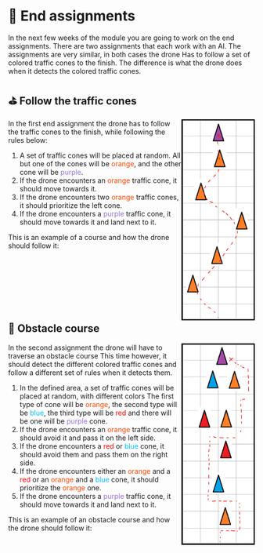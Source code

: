 # :checkered_flag: End assignments

In the next few weeks of the module you are going to work on the end assignments. There are two assignments that each work with an AI. The assignments are very similar, in both cases the drone Has to follow a set of colored traffic cones to the finish. The difference is what the drone does when it detects the colored traffic cones. 

## :golf: Follow the traffic cones
<img src="/Media/EndEX1.png" width="150" align="right"/>

In the first end assignment the drone has to follow the traffic cones to the finish, while following the rules below:

1. A set of traffic cones will be placed at random. All but one of the cones will be <span style="color:orangered">orange</span>, and the other cone will be <span style="color:mediumpurple">purple</span>.
2. If the drone encounters an <span style="color:orangered">orange</span> traffic cone, it should move towards it.
3. If the drone encounters two <span style="color:orangered">orange</span> traffic cones, it should prioritize the left cone.
4. If the drone encounters a <span style="color:mediumpurple">purple</span> traffic cone, it should move towards it and land next to it.

This is an example of a course and how the drone should follow it:
<br><br><br><br><br><br><br><br>



## :construction: Obstacle course 
<img src="/Media/EndEX2.png" width="150" align="right"/>

In the second assignment the drone will have to traverse an obstacle course This time however, it should detect the different colored traffic cones and follow a different set of rules when it detects them.

1. In the defined area, a set of traffic cones will be placed at random, with different colors 
  The first type of cone will be <span style="color:orangered">orange</span>, the second type will be <span style="color:deepskyblue">blue</span>, the third type will be <span style="color:red">red</span> and there will be one will be <span style="color:mediumpurple">purple</span> cone.
2. If the drone encounters an <span style="color:orangered">orange</span> traffic cone, it should avoid it and pass it on the left side.
3. If the drone encounters a  <span style="color:red">red</span> or <span style="color:deepskyblue">blue </span>cone, it should avoid them and pass them on the right side.
4. If the drone encounters either an <span style="color:orangered">orange </span>and a <span style="color:red">red</span> or an <span style="color:orangered">orange</span> and a <span style="color:deepskyblue">blue</span> cone, it should prioritize the <span style="color:orangered">orange</span> one.
5. If the drone encounters a <span style="color:mediumpurple">purple</span> traffic cone, it should move towards it and land next to it.

This is an example of an obstacle course and how the drone should follow it:



